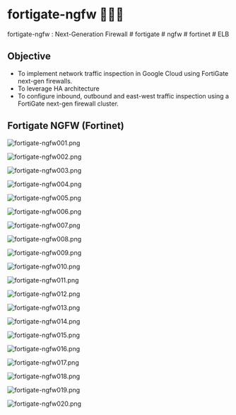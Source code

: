 # fortigate-ngfw 🧱🔥🥅
fortigate-ngfw : Next-Generation Firewall # fortigate # ngfw # fortinet # ELB

## Objective
- To implement network traffic inspection in Google Cloud using FortiGate next-gen firewalls.
- To leverage HA architecture
- To configure inbound, outbound and east-west traffic inspection using a FortiGate next-gen firewall cluster.


## Fortigate NGFW (Fortinet)

![fortigate-ngfw001.png](./media/fortigate-ngfw001.png)

![fortigate-ngfw002.png](./media/fortigate-ngfw002.png)

![fortigate-ngfw003.png](./media/fortigate-ngfw003.png)

![fortigate-ngfw004.png](./media/fortigate-ngfw004.png)

![fortigate-ngfw005.png](./media/fortigate-ngfw005.png)

![fortigate-ngfw006.png](./media/fortigate-ngfw006.png)

![fortigate-ngfw007.png](./media/fortigate-ngfw007.png)

![fortigate-ngfw008.png](./media/fortigate-ngfw008.png)

![fortigate-ngfw009.png](./media/fortigate-ngfw009.png)

![fortigate-ngfw010.png](./media/fortigate-ngfw010.png)

![fortigate-ngfw011.png](./media/fortigate-ngfw011.png)

![fortigate-ngfw012.png](./media/fortigate-ngfw012.png)

![fortigate-ngfw013.png](./media/fortigate-ngfw013.png)

![fortigate-ngfw014.png](./media/fortigate-ngfw014.png)

![fortigate-ngfw015.png](./media/fortigate-ngfw015.png)

![fortigate-ngfw016.png](./media/fortigate-ngfw016.png)

![fortigate-ngfw017.png](./media/fortigate-ngfw017.png)

![fortigate-ngfw018.png](./media/fortigate-ngfw018.png)

![fortigate-ngfw019.png](./media/fortigate-ngfw019.png)

![fortigate-ngfw020.png](./media/fortigate-ngfw020.png)
